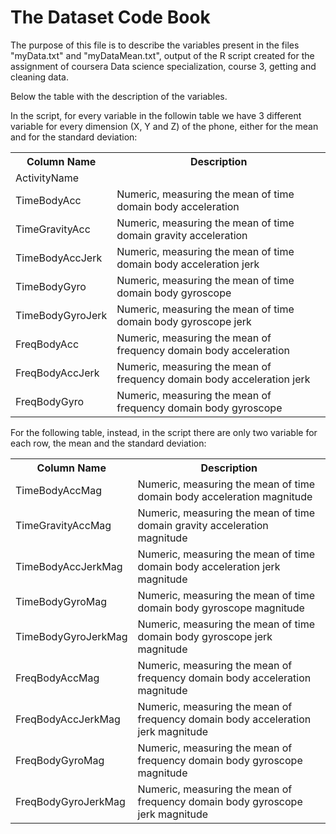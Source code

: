 # The Dataset Code Book
The purpose of this file is to describe the variables present in the files "myData.txt" and "myDataMean.txt", output of the R script created for the assignment of coursera Data science specialization, course 3, getting and cleaning data.

Below the table with the description of the variables.

In the script, for every variable in the followin table we have 3 different variable for every dimension (X, Y and Z) of the phone, either for the mean and for the standard deviation:

<table>
  <tr>
  <th>Column Name</th>
  <th>Description</th>
  </tr>
  
  <tr>
  <td>ActivityName</td>
  <td></td>
  </tr>
  
  <tr>
  <td>TimeBodyAcc</td>
  <td>Numeric, measuring the mean of time domain body acceleration</td>
  </tr>
  
  <tr>
  <td>TimeGravityAcc</td>
  <td>Numeric, measuring the mean of time domain gravity acceleration</td>
  </tr>
  
  <tr>
  <td>TimeBodyAccJerk</td>
  <td>Numeric, measuring the mean of time domain body acceleration jerk</td>
  </tr>
  
  
  <tr>
  <td>TimeBodyGyro</td>
  <td>Numeric, measuring the mean of time domain body gyroscope</td>
  </tr>
  
  <tr>
  <td>TimeBodyGyroJerk</td>
  <td>Numeric, measuring the mean of time domain body gyroscope jerk</td>
  </tr>
  
  <tr>
  <td>FreqBodyAcc</td>
  <td>Numeric, measuring the mean of frequency domain body acceleration</td>
  </tr>
  
  <tr>
  <td>FreqBodyAccJerk</td>
  <td>Numeric, measuring the mean of frequency domain body acceleration jerk</td>
  </tr>
  
  <tr>
  <td>FreqBodyGyro</td>
  <td>Numeric, measuring the mean of frequency domain body gyroscope</td>
  </tr>
</table>
  
For the following table, instead, in the script there are only two variable for each row, the mean and the standard deviation:
<table>
  <tr>
  <th>Column Name</th>
  <th>Description</th>
  </tr>
  
  <tr>
  <td>TimeBodyAccMag</td>
  <td>Numeric, measuring the mean of time domain body acceleration magnitude</td>
  </tr>
  
  <tr>
  <td>TimeGravityAccMag</td>
  <td>Numeric, measuring the mean of time domain gravity acceleration magnitude</td>
  </tr>
  
  <tr>
  <td>TimeBodyAccJerkMag</td>
  <td>Numeric, measuring the mean of time domain body acceleration jerk magnitude</td>
  </tr>
  
  <tr>
  <td>TimeBodyGyroMag</td>
  <td>Numeric, measuring the mean of time domain body gyroscope magnitude</td>
  </tr>
  
  <tr>
  <td>TimeBodyGyroJerkMag</td>
  <td>Numeric, measuring the mean of time domain body gyroscope jerk magnitude</td>
  </tr>
  
  <tr>
  <td>FreqBodyAccMag</td>
  <td>Numeric, measuring the mean of frequency domain body acceleration magnitude</td>
  </tr>
  
  <tr>
  <td>FreqBodyAccJerkMag</td>
  <td>Numeric, measuring the mean of frequency domain body acceleration jerk magnitude</td>
  </tr>
  
  <tr>
  <td>FreqBodyGyroMag</td>
  <td>Numeric, measuring the mean of frequency domain body gyroscope magnitude</td>
  </tr>
  
  <tr>
  <td>FreqBodyGyroJerkMag</td>
  <td>Numeric, measuring the mean of frequency domain body gyroscope jerk magnitude</td>
  </tr>
</table>
